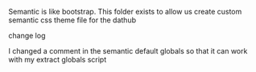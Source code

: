 Semantic is like bootstrap. This folder exists to allow us create custom semantic css theme file for the dathub

change log

I changed a comment in the semantic default globals so that it can work with my extract globals script
